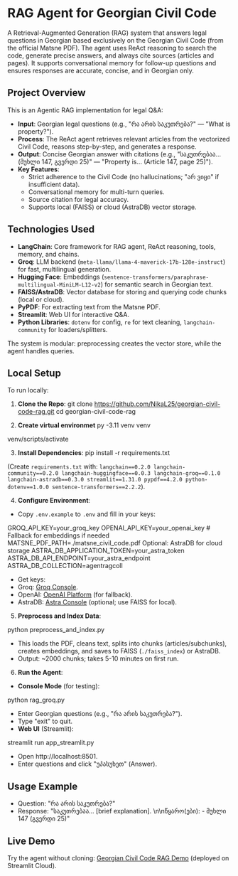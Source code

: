 # RAG Agent for Georgian Civil Code

A Retrieval-Augmented Generation (RAG) system that answers legal questions in Georgian based exclusively on the Georgian Civil Code (from the official Matsne PDF). The agent uses ReAct reasoning to search the code, generate precise answers, and always cite sources (articles and pages). It supports conversational memory for follow-up questions and ensures responses are accurate, concise, and in Georgian only.

## Project Overview

This is an Agentic RAG implementation for legal Q&A:

- **Input**: Georgian legal questions (e.g., "რა არის საკუთრება?" — "What is property?").
- **Process**: The ReAct agent retrieves relevant articles from the vectorized Civil Code, reasons step-by-step, and generates a response.
- **Output**: Concise Georgian answer with citations (e.g., "საკუთრებაა... (მუხლი 147, გვერდი 25)" — "Property is... (Article 147, page 25)").
- **Key Features**:
  - Strict adherence to the Civil Code (no hallucinations; "არ ვიცი" if insufficient data).
  - Conversational memory for multi-turn queries.
  - Source citation for legal accuracy.
  - Supports local (FAISS) or cloud (AstraDB) vector storage.

## Technologies Used

- **LangChain**: Core framework for RAG agent, ReAct reasoning, tools, memory, and chains.
- **Groq**: LLM backend (`meta-llama/llama-4-maverick-17b-128e-instruct`) for fast, multilingual generation.
- **Hugging Face**: Embeddings (`sentence-transformers/paraphrase-multilingual-MiniLM-L12-v2`) for semantic search in Georgian text.
- **FAISS/AstraDB**: Vector database for storing and querying code chunks (local or cloud).
- **PyPDF**: For extracting text from the Matsne PDF.
- **Streamlit**: Web UI for interactive Q&A.
- **Python Libraries**: `dotenv` for config, `re` for text cleaning, `langchain-community` for loaders/splitters.

The system is modular: preprocessing creates the vector store, while the agent handles queries.

## Local Setup

To run locally:

1. **Clone the Repo**:
   git clone https://github.com/NikaL25/georgian-civil-code-rag.git
   cd georgian-civil-code-rag

2. **Create virtual environmet**
   py -3.11 venv venv

venv/scripts/activate

3. **Install Dependencies**:
   pip install -r requirements.txt

(Create `requirements.txt` with: `langchain==0.2.0 langchain-community==0.2.0 langchain-huggingface==0.0.3 langchain-groq==0.1.0 langchain-astradb==0.3.0 streamlit==1.31.0 pypdf==4.2.0 python-dotenv==1.0.0 sentence-transformers==2.2.2`).

<!-- 3. **Download the PDF**:
- Get the official Georgian Civil Code PDF: [Matsne Download](https://www.matsne.gov.ge/ka/document/download/31702/134/ka/pdf).
- Save as `matsne_civil_code.pdf` in the root directory. -->

4. **Configure Environment**:

- Copy `.env.example` to `.env` and fill in your keys:

GROQ_API_KEY=your_groq_key
OPENAI_API_KEY=your_openai_key # Fallback for embeddings if needed
MATSNE_PDF_PATH=./matsne_civil_code.pdf
Optional: AstraDB for cloud storage
ASTRA_DB_APPLICATION_TOKEN=your_astra_token
ASTRA_DB_API_ENDPOINT=your_astra_endpoint
ASTRA_DB_COLLECTION=agentragcoll

- Get keys:
- Groq: [Groq Console](https://console.groq.com/keys).
- OpenAI: [OpenAI Platform](https://platform.openai.com/api-keys) (for fallback).
- AstraDB: [Astra Console](https://astra.datastax.com) (optional; use FAISS for local).

5. **Preprocess and Index Data**:

python preprocess_and_index.py

- This loads the PDF, cleans text, splits into chunks (articles/subchunks), creates embeddings, and saves to FAISS (`./faiss_index`) or AstraDB.
- Output: ~2000 chunks; takes 5-10 minutes on first run.

6. **Run the Agent**:

- **Console Mode** (for testing):

python rag_groq.py

- Enter Georgian questions (e.g., "რა არის საკუთრება?").
- Type "exit" to quit.
- **Web UI** (Streamlit):

streamlit run app_streamlit.py

- Open http://localhost:8501.
- Enter questions and click "უპასუხეთ" (Answer).

## Usage Example

- Question: "რა არის საკუთრება?"
- Response: "საკუთრებაა... [brief explanation]. \n\nწყარო(ები): - მუხლი 147 (გვერდი 25)"

## Live Demo

Try the agent without cloning: [Georgian Civil Code RAG Demo](https://nikal25-georgian-civil-code-rag-app-streamlit-7eahnx.streamlit.app/) (deployed on Streamlit Cloud).
